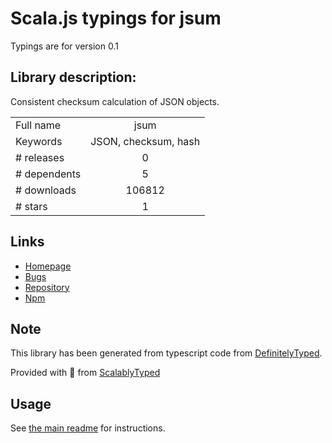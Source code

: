 
# Scala.js typings for jsum

Typings are for version 0.1

## Library description:
Consistent checksum calculation of JSON objects.

|                    |                 |
| ------------------ | :-------------: |
| Full name          | jsum |
| Keywords           | JSON, checksum, hash |
| # releases         | 0 |
| # dependents       | 5 |
| # downloads        | 106812 |
| # stars            | 1 |

## Links
- [Homepage](https://github.com/fraunhoferfokus/JSum#readme)
- [Bugs](https://github.com/fraunhoferfokus/JSum/issues)
- [Repository](https://github.com/fraunhoferfokus/JSum)
- [Npm](https://www.npmjs.com/package/jsum)
    


## Note
This library has been generated from typescript code from [DefinitelyTyped](https://definitelytyped.org).

Provided with :purple_heart: from [ScalablyTyped](https://github.com/oyvindberg/ScalablyTyped)

## Usage
See [the main readme](../../readme.md) for instructions.


